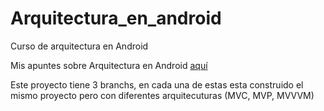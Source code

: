 # Arquitectura_en_android
Curso de arquitectura en Android

Mis apuntes sobre Arquitectura en Android [aquí](https://github.com/Dieg0Code/AndroidDev_notes/blob/main/Arquitectura%20de%20Android/NotasArquitecturaAndroid.md)

Este proyecto tiene 3 branchs, en cada una de estas esta construido el mismo proyecto pero con diferentes arquitecuturas (MVC, MVP, MVVVM)
